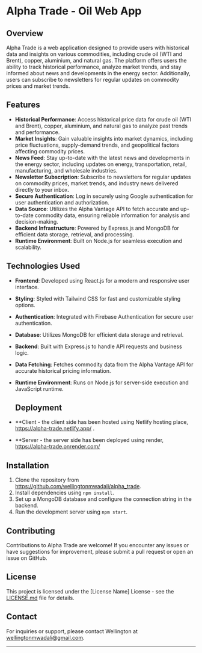 # Alpha Trade - Oil Web App

## Overview

Alpha Trade is a web application designed to provide users with historical data and insights on various commodities, including crude oil (WTI and Brent), copper, aluminium, and natural gas. The platform offers users the ability to track historical performance, analyze market trends, and stay informed about news and developments in the energy sector. Additionally, users can subscribe to newsletters for regular updates on commodity prices and market trends.

## Features

- **Historical Performance**: Access historical price data for crude oil (WTI and Brent), copper, aluminium, and natural gas to analyze past trends and performance.
- **Market Insights**: Gain valuable insights into market dynamics, including price fluctuations, supply-demand trends, and geopolitical factors affecting commodity prices.
- **News Feed**: Stay up-to-date with the latest news and developments in the energy sector, including updates on energy, transportation, retail, manufacturing, and wholesale industries.
- **Newsletter Subscription**: Subscribe to newsletters for regular updates on commodity prices, market trends, and industry news delivered directly to your inbox.
- **Secure Authentication**: Log in securely using Google authentication for user authentication and authorization.
- **Data Source**: Utilizes the Alpha Vantage API to fetch accurate and up-to-date commodity data, ensuring reliable information for analysis and decision-making.
- **Backend Infrastructure**: Powered by Express.js and MongoDB for efficient data storage, retrieval, and processing.
- **Runtime Environment**: Built on Node.js for seamless execution and scalability.

## Technologies Used

- **Frontend**: Developed using React.js for a modern and responsive user interface.
- **Styling**: Styled with Tailwind CSS for fast and customizable styling options.
- **Authentication**: Integrated with Firebase Authentication for secure user authentication.
- **Database**: Utilizes MongoDB for efficient data storage and retrieval.
- **Backend**: Built with Express.js to handle API requests and business logic.
- **Data Fetching**: Fetches commodity data from the Alpha Vantage API for accurate historical pricing information.
- **Runtime Environment**: Runs on Node.js for server-side execution and JavaScript runtime.

  ## Deployment

- **Client - the client side has been hosted using Netlify hosting place, https://alpha-trade.netlify.app/ .
- **Server - the server side has been deployed using render, https://alpha-trade.onrender.com/
 

## Installation

1. Clone the repository from https://github.com/wellingtonmwadali/alpha_trade.
2. Install dependencies using `npm install`.
3. Set up a MongoDB database and configure the connection string in the backend.
4. Run the development server using `npm start`.

## Contributing

Contributions to Alpha Trade are welcome! If you encounter any issues or have suggestions for improvement, please submit a pull request or open an issue on GitHub.

## License

This project is licensed under the [License Name] License - see the [LICENSE.md](LICENSE.md) file for details.

## Contact

For inquiries or support, please contact Wellington at wellingtonmwadali@gmail.com.

---

